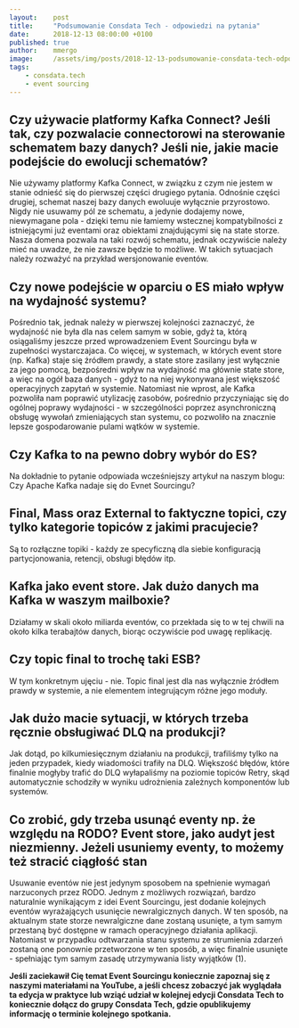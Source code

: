 ```yaml
---
layout:    post
title:     "Podsumowanie Consdata Tech - odpowiedzi na pytania"
date:      2018-12-13 08:00:00 +0100
published: true
author:    mmergo
image:     /assets/img/posts/2018-12-13-podsumowanie-consdata-tech-odpowiedzi-na-pytanie/consdatatech.jpg
tags:
    - consdata.tech
    - event sourcing
---
```


## Czy używacie platformy Kafka Connect? Jeśli tak, czy pozwalacie connectorowi na sterowanie schematem bazy danych? Jeśli nie, jakie macie podejście do ewolucji schematów?

Nie używamy platformy Kafka Connect, w związku z czym nie jestem w stanie odnieść się do pierwszej części drugiego pytania. Odnośnie części drugiej, schemat naszej bazy danych ewoluuje wyłącznie przyrostowo. Nigdy nie usuwamy pól ze schematu, a jedynie dodajemy nowe, niewymagane pola - dzięki temu nie łamiemy wstecznej kompatybilności z istniejącymi już eventami oraz obiektami znajdującymi się na state storze. Nasza domena pozwala na taki rozwój schematu, jednak oczywiście należy mieć na uwadze, że nie zawsze będzie to możliwe. W takich sytuacjach należy rozważyć na przykład wersjonowanie eventów.

## Czy nowe podejście w oparciu o ES miało wpływ na wydajność systemu?

Pośrednio tak, jednak należy w pierwszej kolejności zaznaczyć, że wydajność nie była dla nas celem samym w sobie, gdyż ta, którą osiągaliśmy jeszcze przed wprowadzeniem Event Sourcingu była w zupełności wystarczajaca. Co więcej, w systemach, w których event store (np. Kafka) staje się źródłem prawdy, a state store zasilany jest wyłącznie za jego pomocą, bezpośredni wpływ na wydajność ma głównie state store, a więc na ogół baza danych - gdyż to na niej wykonywana jest większość operacyjnych zapytań w systemie. Natomiast nie wprost, ale Kafka pozwoliła nam poprawić utylizację zasobów, pośrednio przyczyniając się do ogólnej poprawy wydajności - w szczególności poprzez asynchroniczną obsługę wywołań zmieniających stan systemu, co pozwoliło na znacznie lepsze gospodarowanie pulami wątków w systemie.

## Czy Kafka to na pewno dobry wybór do ES?

Na dokładnie to pytanie odpowiada wcześniejszy artykuł na naszym blogu: Czy Apache Kafka nadaje się do Evnet Sourcingu?

## Final, Mass oraz External to faktyczne topici, czy tylko kategorie topiców z jakimi pracujecie?

Są to rozłączne topiki - każdy ze specyficzną dla siebie konfiguracją partycjonowania, retencji, obsługi błędów itp.

## Kafka jako event store. Jak dużo danych ma Kafka w waszym mailboxie?

Działamy w skali około miliarda eventów, co przekłada się to w tej chwili na około kilka terabajtów danych, biorąc oczywiście pod uwagę replikację.

## Czy topic final to trochę taki ESB?

W tym konkretnym ujęciu - nie. Topic final jest dla nas wyłącznie źródłem prawdy w systemie, a nie elementem integrującym różne jego moduły.

## Jak dużo macie sytuacji, w których trzeba ręcznie obsługiwać DLQ na produkcji?

Jak dotąd, po kilkumiesięcznym działaniu na produkcji, trafiliśmy tylko na jeden przypadek, kiedy wiadomości trafiły na DLQ. Większość błędów, które finalnie mogłyby trafić do DLQ wyłapaliśmy na poziomie topiców Retry, skąd automatycznie schodziły w wyniku udrożnienia zależnych komponentów lub systemów.

## Co zrobić, gdy trzeba usunąć eventy np. że względu na RODO? Event store, jako audyt jest niezmienny. Jeżeli usuniemy eventy, to możemy też stracić ciągłość stan

Usuwanie eventów nie jest jedynym sposobem na spełnienie wymagań narzuconych przez RODO. Jednym z możliwych rozwiązań, bardzo naturalnie wynikającym z idei Event Sourcingu, jest dodanie kolejnych eventów wyrażających usunięcie newralgicznych danych. W ten sposób, na aktualnym state storze newralgiczne dane zostaną usunięte, a tym samym przestaną być dostępne w ramach operacyjnego działania aplikacji. Natomiast w przypadku odtwarzania stanu systemu ze strumienia zdarzeń zostaną one ponownie przetworzone w ten sposób, a więc finalnie usunięte - spełniając tym samym zasadę utrzymywania listy wyjątków (1).


**Jeśli zaciekawił Cię temat Event Sourcingu koniecznie zapoznaj się z naszymi materiałami na YouTube, a jeśli chcesz zobaczyć jak wyglądała ta edycja w praktyce lub wziąć udział w kolejnej edycji Consdata Tech to koniecznie dołącz do grupy Consdata Tech, gdzie opublikujemy informację o terminie kolejnego spotkania.**

